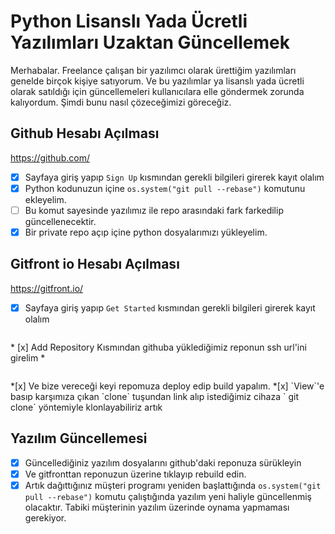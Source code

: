 # Python Lisanslı Yada Ücretli Yazılımları Uzaktan Güncellemek

Merhabalar. Freelance çalışan bir yazılımcı olarak ürettiğim yazılımları genelde birçok kişiye satıyorum. Ve bu yazılımlar ya lisanslı yada ücretli olarak satıldığı için güncellemeleri kullanıcılara elle göndermek zorunda kalıyordum. Şimdi bunu nasıl çözeceğimizi göreceğiz.



## Github Hesabı Açılması

https://github.com/

* [x] Sayfaya giriş yapıp `Sign Up` kısmından gerekli bilgileri girerek kayıt olalım
* [x] Python kodunuzun içine `os.system("git pull --rebase")` komutunu ekleyelim.
* [ ] Bu komut sayesinde yazılımız ile repo arasındaki fark farkedilip güncellenecektir.
* [x] Bir private repo açıp içine python dosyalarımızı yükleyelim.

## Gitfront io Hesabı Açılması

https://gitfront.io/

* [x] Sayfaya giriş yapıp `Get Started` kısmından gerekli bilgileri girerek kayıt olalım

<figure><img src="https://www.hizliresim.com/qn242sw.png" alt=""><figcaption></figcaption></figure>

\* \[x] Add Repository Kısmından githuba yüklediğimiz reponun ssh url'ini girelim \*

<figure><img src="hhttps://www.hizliresim.com/oumfggz.png" alt=""><figcaption></figcaption></figure>

\*\[x] Ve bize vereceği keyi repomuza deploy edip build yapalım. \*\[x] \`View\`'e basıp karşımıza çıkan \`clone\` tuşundan link alıp istediğimiz cihaza \` git clone\` yöntemiyle klonlayabiliriz artık

## Yazılım Güncellemesi

* [x] Güncellediğiniz yazılım dosyalarını github'daki reponuza sürükleyin
* [x] Ve gitfronttan reponuzun üzerine tıklayıp rebuild edin.
* [x] Artık dağıttığınız müşteri programı yeniden başlattığında `os.system("git pull --rebase")` komutu çalıştığında yazılım yeni haliyle güncellenmiş olacaktır. Tabiki müşterinin yazılım üzerinde oynama yapmaması gerekiyor.
